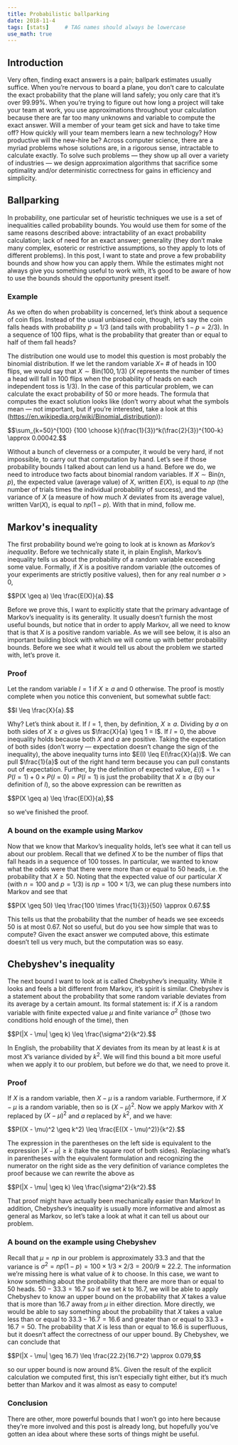 ```yaml
---
title: Probabilistic ballparking
date: 2018-11-4
tags: [stats]     # TAG names should always be lowercase
use_math: true
---
```


## Introduction
Very often, finding exact answers is a pain; ballpark estimates usually suffice. When you’re nervous to board
a plane, you don’t care to calculate the exact probability that the plane will land safely; you only care
that it’s over $99.99\%$. When you’re trying to figure out how long a project will take your team at work,
you use approximations throughout your calculation because there are far too many unknowns and variable to
compute the exact answer. Will a member of your team get sick and have to take time off? How quickly will
your team members learn a new technology? How productive will the new-hire be? Across computer science, there
are a myriad problems whose solutions are, in a rigorous sense, intractable to calculate exactly. To solve
such problems — they show up all over a variety of industries — we design approximation algorithms that
sacrifice some optimality and/or deterministic correctness for gains in efficiency and simplicity.

## Ballparking
In probability, one particular set of heuristic techniques we use is a set of inequalities called probability
bounds. You would use them for some of the same reasons described above: intractability of an exact
probability calculation; lack of need for an exact answer; generality (they don’t make many complex, esoteric
or restrictive assumptions, so they apply to lots of different problems). In this post, I want to state and
prove a few probability bounds and show how you can apply them. While the estimates might not always give
you something useful to work with, it’s good to be aware of how to use the bounds should the opportunity
present itself.

### Example
As we often do when probability is concerned, let’s think about a sequence of coin flips. Instead of the usual unbiased coin, though, let’s say the coin falls heads with probability $p=1/3$ (and tails with probability $1 - p = 2/3$). In a sequence of 100 flips, what is the probability that greater than or equal to half of them fall heads?

The distribution one would use to model this question is most probably the binomial distribution. If we let the random variable $X =$ # of heads in 100 flips, we would say that $X \sim \text{Bin}(100, 1/3)$ ($X$ represents the number of times a head will fall in 100 flips when the probability of heads on each independent toss is 1/3). In the case of this particular problem, we can calculate the exact probability of 50 or more heads. The formula that computes the exact solution looks like (don’t worry about what the symbols mean — not important, but if you’re interested, take a look at this (https://en.wikipedia.org/wiki/Binomial_distribution)):

<div>
$$\sum_{k=50}^{100} {100 \choose k}(\frac{1}{3})^k(\frac{2}{3})^{100-k} \approx 0.00042.$$
</div>

Without a bunch of cleverness or a computer, it would be very hard, if not impossible, to carry out that computation by hand. Let’s see if those probability bounds I talked about can lend us a hand. Before we do, we need to introduce two facts about binomial random variables. If $X \sim \text{Bin}(n, p)$, the expected value (average value) of $X$, written $E(X)$, is equal to $np$ (the number of trials times the individual probability of success), and the variance of $X$ (a measure of how much $X$ deviates from its average value), written $\text{Var}(X)$, is equal to $np(1-p)$. With that in mind, follow me.

## Markov's inequality
The first probability bound we’re going to look at is known as *Markov’s inequality*. Before we technically state it, in plain English, Markov’s inequality tells us about the probability of a random variable exceeding some value. Formally, if $X$ is a positive random variable (the outcomes of your experiments are strictly positive values), then for any real number $a > 0$,

<div>
$$P(X \geq a) \leq \frac{E(X)}{a}.$$
</div>

Before we prove this, I want to explicitly state that the primary advantage of Markov’s inequality is its generality. It usually doesn’t furnish the most useful bounds, but notice that in order to apply Markov, all we need to know that is that $X$ is a positive random variable. As we will see below, it is also an important building block with which we will come up with better probability bounds. Before we see what it would tell us about the problem we started with, let’s prove it.

### Proof
Let the random variable $I = 1$ if $X \geq a$ and $0$ otherwise. The proof is mostly complete when you notice this convenient, but somewhat subtle fact:

<div>
$$I \leq \frac{X}{a}.$$
</div>

Why? Let’s think about it. If $I = 1$, then, by definition, $X \geq a$. Dividing by $a$ on both sides of $X \geq a$ gives us $\frac{X}{a} \geq 1 = I$. If $I = 0$, the above inequality holds because both $X$ and $a$
are positive. Taking the expectation of both sides (don’t worry — expectation doesn’t change the sign of the
inequality), the above inequality turns into $E(I) \leq E(\frac{X}{a})$. We can pull $\frac{1}{a}$ out of the
right hand term because you can pull constants out of expectation. Further, by the definition of expected
value, $E(I) = 1 \times P(I = 1) + 0 \times P(I = 0) = P(I = 1)$ is just the probability that $X \geq a$ (by
our definition of $I$), so the above expression can be rewritten as

<div>
$$P(X \geq a) \leq \frac{E(X)}{a},$$
</div>

so we’ve finished the proof.

### A bound on the example using Markov
Now that we know that Markov’s inequality holds, let’s see what it can tell us about our problem. Recall that
we defined $X$ to be the number of flips that fall heads in a sequence of $100$ tosses. In particular, we
wanted to know what the odds were that there were more than or equal to $50$ heads, i.e. the probability that
$X \geq 50$. Noting that the expected value of our particular $X$ (with $n = 100$ and $p = 1/3$) is $np = 100
\times 1/3$, we can plug these numbers into Markov and see that

<div>
$$P(X \geq 50) \leq \frac{100 \times \frac{1}{3}}{50} \approx 0.67.$$
</div>

This tells us that the probability that the number of heads we see exceeds $50$ is at most $0.67$. Not so
useful, but do you see how simple that was to compute? Given the exact answer we computed above, this
estimate doesn’t tell us very much, but the computation was so easy.

## Chebyshev's inequality
The next bound I want to look at is called Chebyshev’s inequality. While it looks and feels a bit different
from Markov, it’s spirit is similar. Chebyshev is a statement about the probability that some random variable
deviates from its average by a certain amount. Its formal statement is: if $X$ is a random variable with
finite expected value $\mu$ and finite variance $\sigma^2$ (those two conditions hold enough of the time),
then

<div>
$$P(|X - \mu| \geq k) \leq \frac{\sigma^2}{k^2}.$$
</div>

In English, the probability that $X$ deviates from its mean by at least $k$ is at most $X$’s variance divided by $k^2$.
We will find this bound a bit more useful when we apply it to our problem, but before we do that, we need to prove it.

### Proof
If $X$ is a random variable, then $X - \mu$ is a random variable. Furthermore, if $X - \mu$ is a random variable,
then so is $(X - \mu)^2$. Now we apply Markov with $X$ replaced by $(X - \mu)^2$ and $a$ replaced by $k^2$, and we have:

<div>
$$P((X - \mu)^2 \geq k^2) \leq \frac{E((X - \mu)^2)}{k^2}.$$
</div>

The expression in the parentheses on the left side is equivalent to the expression $|X - \mu| \geq k$ (take the square
root of both sides). Replacing what’s in parentheses with the equivalent formulation and recognizing the numerator on
the right side as the very definition of variance completes the proof because we can rewrite the above as

<div>
$$P(|X - \mu| \geq k) \leq \frac{\sigma^2}{k^2}.$$
</div>

That proof might have actually been mechanically easier than Markov! In addition, Chebyshev’s inequality is usually more
informative and almost as general as Markov, so let’s take a look at what it can tell us about our problem.

### A bound on the example using Chebyshev
Recall that $\mu = np$ in our problem is approximately $33.3$ and that the variance is $\sigma^2 = np(1-p) = 100 \times 1/
3 \times 2/3 = 200/9 \approx 22.2$. The information we’re missing here is what value of $k$ to choose. In this case, we
want to know something about the probability that there are more than or equal to $50$ heads. $50 - 33.3 = 16.7$ so if we
set $k$ to $16.7$, we will be able to apply Chebyshev to know an upper bound on the probability that $X$ takes a value
that is more than $16.7$ away from $\mu$ in either direction. More directly, we would be able to say something about the
probability that $X$ takes a value less than or equal to $33.3 - 16.7 = 16.6$ and greater than or equal to $33.3 + 16.7 =
50$. The probability that $X$ is less than or equal to $16.6$ is superfluous, but it doesn’t affect the correctness of our
upper bound. By Chebyshev, we can conclude that

<div>
$$P(|X - \mu| \geq 16.7) \leq \frac{22.2}{16.7^2} \approx 0.079,$$
</div>

so our upper bound is now around $8\%$. Given the result of the explicit calculation we computed first, this isn’t especially tight either, but it’s much better than Markov and it was almost as easy to compute!

### Conclusion
There are other, more powerful bounds that I won’t go into here because they’re more involved and this post is already long, but hopefully you’ve gotten an idea about where these sorts of things might be useful.
